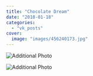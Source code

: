 ```yaml
---
title: "Chocolate Dream"
date: "2018-01-18"
categories: 
  - "vk_posts"
cover:
  image: "images/456240173.jpg"
---
```


![Additional Photo](https://vodpop.ru/wp-content/uploads/2023/07/456240174.jpg)

![Additional Photo](https://vodpop.ru/wp-content/uploads/2023/07/456240175.jpg)
